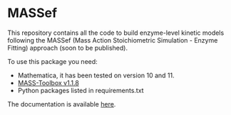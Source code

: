 # MASSef

This repository contains all the code to build enzyme-level kinetic models following the MASSef (Mass Action Stoichiometric Simulation - Enzyme Fitting) approach (soon to be published).

To use this package you need:
- Mathematica, it has been tested on version 10 and 11.
- [MASS-Toolbox v1.1.8](https://github.com/opencobra/MASS-Toolbox)
- Python packages listed in requirements.txt

The documentation is available [here](http://massef.readthedocs.io).
